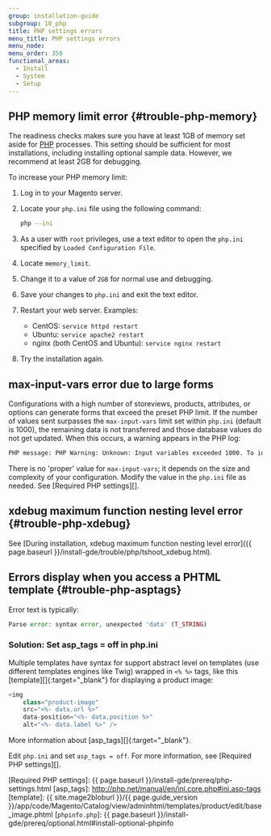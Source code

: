 ```yaml
---
group: installation-guide
subgroup: 10_php
title: PHP settings errors
menu_title: PHP settings errors
menu_node:
menu_order: 350
functional_areas:
  - Install
  - System
  - Setup
---
```


## PHP memory limit error {#trouble-php-memory}

The readiness checks makes sure you have at least 1GB of memory set aside for [PHP](https://glossary.magento.com/php) processes. This setting should be sufficient for most installations, including installing optional sample data. However, we recommend at least 2GB for debugging.

To increase your PHP memory limit:

1. Log in to your Magento server.
1. Locate your `php.ini` file using the following command:

    ```bash
    php --ini
    ```

1. As a user with `root` privileges, use a text editor to open the `php.ini` specified by `Loaded Configuration File`.
1. Locate `memory_limit`.
1. Change it to a value of `2GB` for normal use and debugging.
1. Save your changes to `php.ini` and exit the text editor.
1. Restart your web server.
   Examples:

   * CentOS: `service httpd restart`
   * Ubuntu: `service apache2 restart`
   * nginx (both CentOS and Ubuntu): `service nginx restart`

1. Try the installation again.

## max-input-vars error due to large forms

Configurations with a high number of storeviews, products, attributes, or options can generate forms that exceed the preset PHP limit.
If the number of values sent surpasses the `max-input-vars` limit set within `php.ini` (default is 1000), the remaining data is not transferred and those database values do not get updated.
When this occurs, a warning appears in the PHP log:

```bash
PHP message: PHP Warning: Unknown: Input variables exceeded 1000. To increase the limit change max_input_vars in php.ini.
```

 There is no 'proper' value for `max-input-vars`; it depends on the size and complexity of your configuration. Modify the value in the `php.ini` file as needed. See [Required PHP settings][].

## xdebug maximum function nesting level error {#trouble-php-xdebug}

See [During installation, xdebug maximum function nesting level error]({{ page.baseurl }}/install-gde/trouble/php/tshoot_xdebug.html).

## Errors display when you access a PHTML template {#trouble-php-asptags}

Error text is typically:

```php
Parse error: syntax error, unexpected 'data' (T_STRING)
```

### Solution: Set asp_tags = off in php.ini

Multiple templates have syntax for support abstract level on templates (use different templates engines like Twig) wrapped in `<% %>` tags, like this [template][]{:target="_blank"} for displaying a product image:

```php
<img
    class="product-image"
    src="<%- data.url %>"
    data-position="<%- data.position %>"
    alt="<%- data.label %>" />
```

More information about [asp_tags][]{:target="_blank"}.

Edit `php.ini` and set `asp_tags = off`. For more information, see [Required PHP settings][].

<!-- Link Reference -->

[Required PHP settings]: {{ page.baseurl }}/install-gde/prereq/php-settings.html
[asp_tags]: http://php.net/manual/en/ini.core.php#ini.asp-tags
[template]: {{ site.mage2bloburl }}/{{ page.guide_version }}/app/code/Magento/Catalog/view/adminhtml/templates/product/edit/base_image.phtml
[`phpinfo.php`]: {{ page.baseurl }}/install-gde/prereq/optional.html#install-optional-phpinfo

